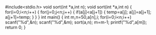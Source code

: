 #include<stdio.h>
void sort(int *a,int n);
void sort(int *a,int n)
{
for(i=0;i<n;i++)
{
for(j=0;j<n;j++)
{
if(a[j]<a[j+1])
{
temp=a[j];
a[j]=a[j+1];
a[j+1]=temp;
}
}
}
int main()
{
int m,n=50,a[n],i;
for(i=0;i<n;i++)
scanf("%d",&n);
scanf("%d",&m);
sort(a,n);
m=m-1;
printf("%d",a[m]);
return 0;
}
